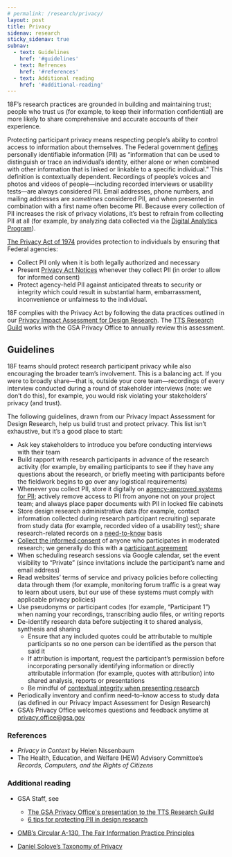 ```yaml
---
# permalink: /research/privacy/
layout: post
title: Privacy
sidenav: research
sticky_sidenav: true
subnav:
  - text: Guidelines
    href: '#guidelines'
  - text: Refrences
    href: '#references'
  - text: Additional reading
    href: '#additional-reading'
---
```


18F’s research practices are grounded in building and maintaining trust; people who trust us (for example, to keep their information confidential) are more likely to share comprehensive and accurate accounts of their experience.

Protecting participant privacy means respecting people’s ability to control access to information about themselves. The Federal government [defines](https://obamawhitehouse.archives.gov/sites/default/files/omb/assets/OMB/circulars/a130/a130revised.pdf) personally identifiable information (PII) as “information that can be used to distinguish or trace an individual’s identity, either alone or when combined with other information that is linked or linkable to a specific individual.” This definition is contextually dependent. Recordings of people’s voices and photos and videos of people—including recorded interviews or usability tests—are always considered PII. Email addresses, phone numbers, and mailing addresses are *sometimes* considered PII, and when presented in combination with a first name often become PII. Because every collection of PII increases the risk of privacy violations, it’s best to refrain from collecting PII at all (for example, by analyzing data collected via the [Digital Analytics Program](https://digital.gov/dap/)).

[The Privacy Act of 1974](https://www.justice.gov/opcl/privacy-act-1974) provides protection to individuals by ensuring that Federal agencies: 
- Collect PII only when it is both legally authorized and necessary
- Present [Privacy Act Notices](https://github.com/18F/ux-guide/blob/master/_pages/resources/privacy-act-notice.md) whenever they collect PII (in order to allow for informed consent)
- Protect agency-held PII against anticipated threats to security or integrity which could result in substantial harm, embarrassment, inconvenience or unfairness to the individual.

18F complies with the Privacy Act by following the data practices outlined in our [Privacy Impact Assessment for Design Research](https://www.gsa.gov/cdnstatic/20181022%20-%20Design%20Research%20PIA_posted%20version.pdf). The [TTS Research Guild](https://github.com/18F/g-research) works with the GSA Privacy Office to annually review this assessment.

## Guidelines

18F teams should protect research participant privacy while also encouraging the broader team’s involvement. This is a balancing act. If you were to broadly share—that is, outside your core team—recordings of every interview conducted during a round of stakeholder interviews (note: we don’t do this), for example, you would risk violating your stakeholders’ privacy (and trust). 

The following guidelines, drawn from our Privacy Impact Assessment for Design Research, help us build trust and protect privacy. This list isn’t exhaustive, but it’s a good place to start:


- Ask key stakeholders to introduce you before conducting interviews with their team
- Build rapport with research participants in advance of the research activity (for example, by emailing participants to see if they have any questions about the research, or briefly meeting with participants before the fieldwork begins to go over any logistical requirements) 
- Whenever you collect PII, store it digitally on [agency-approved systems for PII](https://www.gsa.gov/reference/gsa-privacy-program/systems-of-records-privacy-act/system-of-records-notices-sorns-privacy-act); actively remove access to PII from anyone not on your project team; and always place paper documents with PII in locked file cabinets
- Store design research administrative data (for example, contact information collected during research participant recruiting) separate from study data (for example, recorded video of a usability test); share research-related records on a [need-to-know](https://en.wikipedia.org/wiki/Need_to_know) basis
- [Collect the informed consent]({{site.baseurl}}/research/plan#collect-informed-consent) of anyone who participates in moderated research; we generally do this with a [participant agreement](https://github.com/18F/ux-guide/blob/master/_pages/resources/participant-agreement.md)
- When scheduling research sessions via Google calendar, set the event visibility to “Private” (since invitations include the participant’s name and email address)
- Read websites’ terms of service and privacy policies before collecting data through them (for example, monitoring forum traffic is a great way to learn about users, but our use of these systems must comply with applicable privacy policies)
- Use pseudonyms or participant codes (for example, “Participant 1”) when naming your recordings, transcribing audio files, or writing reports 
- De-identify research data before subjecting it to shared analysis, synthesis and sharing
  - Ensure that any included quotes could be attributable to multiple participants so no one person can be identified as the person that said it
  - If attribution is important, request the participant’s permission before incorporating personally identifying information or directly attributable information (for example, quotes with attribution) into shared analysis, reports or presentations
  - Be mindful of [contextual integrity when presenting research](https://thesocietypages.org/cyborgology/2017/03/12/context-integrity-and-consent-in-presenting-research/)
- Periodically inventory and confirm need-to-know access to study data (as defined in our Privacy Impact Assessment for Design Research)
- GSA’s Privacy Office welcomes questions and feedback anytime at [privacy.office@gsa.gov](mailto:privacy.office@gsa.gov)

### References
- *Privacy in Context* by Helen Nissenbaum
- The Health, Education, and Welfare (HEW) Advisory Committee’s *Records, Computers, and the Rights of Citizens*

### Additional reading
- GSA Staff, see 
  - [The GSA Privacy Office's presentation to the TTS Research Guild](https://gsa-tts.slack.com/files/U9KLLKS4W/FCSFWBZD3/researchguildprivacytalk091218.mp4)
  - [6 tips for protecting PII in design research](https://drive.google.com/a/gsa.gov/open?id=1MM6tNlFc-Iwgw_cCUw_0KS8oQMS-FEN7sYftPQLmLAg)

- [OMB’s Circular A-130, The Fair Information Practice Principles](https://obamawhitehouse.archives.gov/sites/default/files/omb/assets/OMB/circulars/a130/a130revised.pdf)
- [Daniel Solove’s Taxonomy of Privacy](https://www.researchgate.net/figure/Daniel-Soloves-visual-model-of-his-taxonomy-of-informational-privacy-10_fig1_312061072)
